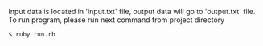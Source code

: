 Input data is located in 'input.txt' file, output data will go to 'output.txt' file.
To run program, please run next command from project directory
```sh
$ ruby run.rb
```
